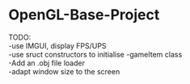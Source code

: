# OpenGL-Base-Project


TODO:   
-use IMGUI, display FPS/UPS  
-use sruct constructors to initialise
-gameItem class  
-Add an .obj file loader  
-adapt window size to the screen  